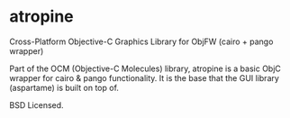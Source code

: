 atropine
======

Cross-Platform Objective-C Graphics Library for ObjFW (cairo + pango wrapper)

Part of the OCM (Objective-C Molecules) library, atropine is a basic ObjC wrapper for cairo & pango functionality. It is the base that the GUI library (aspartame) is built on top of.

BSD Licensed.
